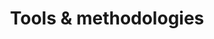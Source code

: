 ---
title: Tools & methodologies
description: >
  Tools & methodologies for Patient Safety and Healthcare Quality 
  analysis, improvement, and control
---
